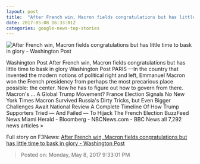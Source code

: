 ```yaml
---
layout: post
title:  "After French win, Macron fields congratulations but has little time to bask in glory - Washington Post"
date: 2017-05-08 16:33:01Z
categories: google-news-top-stories
---
```


![After French win, Macron fields congratulations but has little time to bask in glory - Washington Post](https://img.washingtonpost.com/rf/image_1484w/2010-2019/WashingtonPost/2017/05/08/Foreign/Images/05950349.jpg)

Washington Post After French win, Macron fields congratulations but has little time to bask in glory Washington Post PARIS —In the country that invented the modern notions of political right and left, Emmanuel Macron won the French presidency from perhaps the most precarious place possible: the center. Now he has to figure out how to govern from there. Macron's ... A Global Trump Movement? France Election Signals No New York Times Macron Survived Russia's Dirty Tricks, but Even Bigger Challenges Await National Review A Complete Timeline Of How Trump Supporters Tried — And Failed — To Hijack The French Election BuzzFeed News Miami Herald - Bloomberg - NBCNews.com - BBC News all 7,292 news articles »


Full story on F3News: [After French win, Macron fields congratulations but has little time to bask in glory - Washington Post](http://www.f3nws.com/n/PsaceH)

> Posted on: Monday, May 8, 2017 9:33:01 PM
